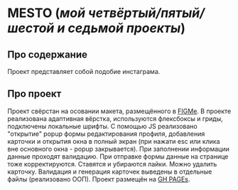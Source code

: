 # MESTO (*мой четвёртый/пятый/шестой и седьмой проекты*)

## Про содержание
Проект представляет собой подобие инстаграма. 

## Про проект
Проект свёрстан на осовании макета, размещённого в [FIGMе](https://www.figma.com/file/2cn9N9jSkmxD84oJik7xL7/JavaScript.-Sprint-4?node-id=0%3A1). В проекте реализована адаптивная вёрстка, используются флексбоксы и гриды, подключены локальные шрифты. С помощью JS реализовано "открытие" popup формы редактирования профиля, добавления карточки и открытия окна в полный экран (при нажати esc или клика вне основного окна - popup закрывается). При заполнении информации данные проходят валидацию. При отправке формы данные на странице тоже корректируются. Ставятся и убираются лайки. Можно удалить карточку. Валидация и генерация карточек выведены в отдельные файлы (реализовано ООП). Проект размещён на [GH PAGEs](https://miardo.github.io/mesto/).